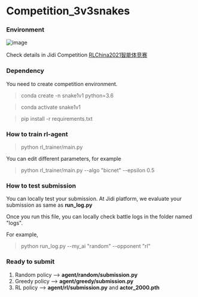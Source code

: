 # Competition_3v3snakes

### Environment

![image](https://github.com/jidiai/Competition_3v3snakes/blob/master/assets/snakesdemo.gif)

Check details in Jidi Competition [RLChina2021智能体竞赛](http://www.jidiai.cn/compete_detail?compete=6)


### Dependency
You need to create competition environment.
>conda create -n snake1v1 python=3.6

>conda activate snake1v1

>pip install -r requirements.txt

### How to train rl-agent

>python rl_trainer/main.py

You can edit different parameters, for example

>python rl_trainer/main.py --algo "bicnet" --epsilon 0.5

### How to test submission 
You can locally test your submission. At Jidi platform, we evaluate your submission as same as **run_log.py**

Once you run this file, you can locally check battle logs in the folder named "logs".

For example, 
>python run_log.py --my_ai "random" --opponent "rl"

### Ready to submit 

1. Random policy --> **agent/random/submission.py**
2. Greedy policy --> **agent/greedy/submission.py**
3. RL policy --> **agent/rl/submission.py** and **actor_2000.pth**

[comment]: <> (## Content)

[comment]: <> (```)

[comment]: <> (|-- Competition_3v3snakes           // https://github.com/jidiai/Competition_3v3snakes.git)

[comment]: <> (    |-- env		                    // game environments)

[comment]: <> (    |	|-- obs_interfaces		    // Super Class)

[comment]: <> (	|	|	|-- observation.py		// support Grid interface)

[comment]: <> (	|	|-- simulators		        // Super Class)

[comment]: <> (	|	|	|-- game.py)

[comment]: <> (	|	|	|-- gridgame.py         )

[comment]: <> (	|	|-- config.ini		        // env config)

[comment]: <> (	|	|-- chooseenv.py )

[comment]: <> (	|	|-- snakes.py)

[comment]: <> (	|-- examples)

[comment]: <> (	|   |-- random                  // random policy)

[comment]: <> (	|   |   |-- submission.py       // you can submit this file to the platform without any modification)

[comment]: <> (	|   |-- myagent                 // customize policy)

[comment]: <> (	|   |   |-- dqn.py              )

[comment]: <> (	|   |   |-- submission.py       // main file，which should contain function named `my_controller`)

[comment]: <> (	|-- utils                       )

[comment]: <> (	|-- run_log.py		            // run an episode and generate .json log)

[comment]: <> (	|-- replay	                    // replay local util. Click replay.html and upload the json generated by run_log.py to replay )

[comment]: <> (```)







